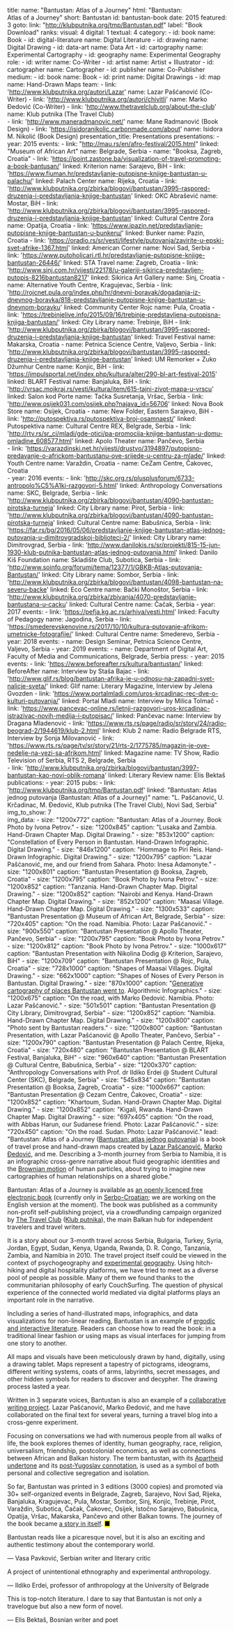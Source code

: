 title: 
    name: "Bantustan: Atlas of a Journey"
    html: "Bantustan:<br>Atlas of a Journey"
    short: Bantustan
id: bantustan-book
date: 2015
featured: 3
goto:
    link: "http://klubputnika.org/tmp/Bantustan.pdf"
    label: "Book Download"
ranks:
    visual: 4
    digital: 1
    textual: 4
category:
    - id: book
      name: Book 
    - id: digital-literature
      name: Digital Literature
    - id: drawing
      name: Digital Drawing
    - id: data-art
      name: Data Art
    - id: cartography
      name: Experimental Cartography
    - id: geography
      name: Experimental Geography
role:
    - id: writer
      name: Co-Writer
    - id: artist
      name: Artist + Illustrator
    - id: cartographer
      name: Cartographer
    - id: publisher
      name: Co-Publisher
medium:
    - id: book
      name: Book
    - id: print
      name: Digital Drawings
    - id: map
      name: Hand-Drawn Maps
team:
    - link: 'http://www.klubputnika.org/autori/Lazar'
      name: Lazar Pašćanović (Co-Writer)
    - link: 'http://www.klubputnika.org/autori/chivitli'
      name: Marko Đedović (Co-Writer)
    - link: 'http://www.thetravelclub.org/about-the-club'
      name: Klub putnika (The Travel Club)   
    - link: 'http://www.maneradmanovic.net/'
      name: Mane Radmanović (Book Design)
    - link: 'https://isidoranikolic.carbonmade.com/about'
      name: Isidora M. Nikolić (Book Design) 
presentation_title: Presentations
presentations:
    - year: 2015
      events:
        - link: "http://mau.rs/en/afro-festival/2015.html"
          linked: "Museum of African Art"
          name: Belgrade, Serbia
        - name: "<span class='italic-style'>Booksa</span>, Zagreb, Croatia"
        - link: 'https://point.zastone.ba/visualization-of-travel-promoting-a-book-bantusan/'
          linked: Kriterion
          name: Sarajevo, BiH
        - link: 'https://www.fiuman.hr/predstavljanje-putopisne-knjige-bantustan-u-palachu/'
          linked: Palach Center
          name: Rijeka, Croatia
        - link: 'http://www.klubputnika.org/zbirka/blogovi/bantustan/3995-raspored-druzenja-i-predstavljanja-knjige-bantustan'
          linked: OKC Abrašević
          name: Mostar, BiH
        - link: 'http://www.klubputnika.org/zbirka/blogovi/bantustan/3995-raspored-druzenja-i-predstavljanja-knjige-bantustan'
          linked: Cultural Centre Zora
          name: Opatija, Croatia
        - link: 'https://www.ipazin.net/predstavljanje-putopisne-knjige-bantustan-u-bunkeru/'
          linked: Bunker
          name: Pazin, Croatia
        - link: 'https://oradio.rs/sr/vesti/lifestyle/putovanja/zavirite-u-epski-svet-afrike-1367.html'
          linked: American Corner
          name: Novi Sad, Serbia
        - link: 'https://www.putoholicari.rtl.hr/predstavljanje-putopisne-knjige-bantustan-26446/'
          linked: STA Travel
          name: Zagreb, Croatia
        - link: 'http://www.sinj.com.hr/vijesti/22178/u-galeriji-sikirica-predstavljen-putopis-8216bantustan8217'
          linked: Sikirica Art Gallery
          name: Sinj, Croatia
        - name: <span class='italic-style'>Alternative Youth Centre</span>, Kragujevac, Serbia
        - link: 'http://rojcnet.pula.org/index.php/hr/dnevni-boravak/dogadanja-iz-dnevnog-boravka/818-predstavljanje-putopisne-knjige-bantustan-u-dnevnom-boravku'
          linked: Community Center Rojc
          name: Pula, Croatia
        - link: 'https://trebinjelive.info/2015/09/16/trebinje-predstavljena-putopisna-knjiga-bantustan/'
          linked: City Library
          name: Trebinje, BiH
        - link: 'http://www.klubputnika.org/zbirka/blogovi/bantustan/3995-raspored-druzenja-i-predstavljanja-knjige-bantustan'
          linked: Travel Festival
          name: Makarska, Croatia
        - name: <span class='italic-style'>Petnica Science Centre</span>, Valjevo, Serbia
        - link: 'http://www.klubputnika.org/zbirka/blogovi/bantustan/3995-raspored-druzenja-i-predstavljanja-knjige-bantustan'
          linked: UM Remorker + Zuko Džumhur Centre
          name: Konjic, BiH
        - link: 'https://impulsportal.net/index.php/kultura/alter/290-bl-art-festival-2015'
          linked: BLART Festival
          name: Banjaluka, BiH
        - link: 'http://vrsac.mojkraj.rs/vesti/kultura/item/615-tajni-zivot-mapa-u-vrscu'
          linked: Salon kod Porte
          name: Tačka Susretanja, Vršac, Serbia
        - link: 'http://www.osijek031.com/osijek.php?najava_id=56706'
          linked: Nova Book Store
          name: Osijek, Croatia
        - name: <span class='italic-style'>New Folder</span>, Eastern Sarajevo, BiH
        - link: 'http://putospektiva.rs/putospektiva-broj-osamnaest/'
          linked: Putospektiva
          name: Cultural Centre REX, Belgrade, Serbia
        - link: 'http://rtv.rs/sr_ci/mladi/gde-otici/pa-promocija-knjige-bantustan-u-domu-omladine_608577.html'
          linked: Apolo Theater
          name: Pančevo, Serbia    
        - link: 'https://varazdinski.net.hr/vijesti/drustvo/3194897/putopisno-predavanje-o-africkom-bantustanu-ove-srijede-u-centru-za-mlade/'
          linked: Youth Centre
          name: Varaždin, Croatia
        - name: <span class='italic-style'>CeZam Centre</span>, Čakovec, Croatia     
    - year: 2016
      events:
        - link: 'http://skc.org.rs/plusplusforum/6733-antropolo%C5%A1ki-razgovori-5.html'
          linked: Anthropology Conversations
          name: SKC, Belgrade, Serbia
        - link: 'http://www.klubputnika.org/zbirka/blogovi/bantustan/4090-bantustan-pirotska-turneja'
          linked: City Library
          name: Pirot, Serbia
        - link: 'http://www.klubputnika.org/zbirka/blogovi/bantustan/4090-bantustan-pirotska-turneja'
          linked: Cultural Centre
          name: Babušnica, Serbia
        - link: 'https://far.rs/bg/2016/05/06/predstavljanje-knjige-bantustan-atlas-jednog-putovanja-u-dimitrovgradskoj-biblioteci-2/'
          linked: City Library
          name: Dimitrovgrad, Serbia
        - link: 'http://www.danilokis.rs/sr/projekti/815-15-jun-1930-klub-putnika-bantustan-atlas-jednog-putovanja.html'
          linked: Danilo Kiš Foundation
          name: Skladište Club, Subotica, Serbia
        - link: 'http://www.soinfo.org/forumi/tema/12377/1/GBKB-Atlas-putovanja-Bantustan/'
          linked: City Library
          name: Sombor, Serbia
        - link: 'http://www.klubputnika.org/zbirka/blogovi/bantustan/4098-bantustan-na-severu-backe'
          linked: Eco Centre
          name: Bački Monoštor, Serbia
        - link: 'http://www.klubputnika.org/zbirka/zbivanja/4070-predstavljanje-bantustana-u-cacku'
          linked: Cultural Centre
          name: Čačak, Serbia
    - year: 2017
      events:
        - link: 'https://pefja.kg.ac.rs/arhiva/vesti.html'
          linked: Faculty of Pedagogy
          name: Jagodina, Serbia
        - link: 'https://smederevskenovine.rs/2017/10/10/kultura-putovanje-afrikom-umetnicke-fotografije/'
          linked: Cultural Centre
          name: Smederevo, Serbia
    - year: 2018
      events:
        - name: <span class='italic-style'>Design Seminar</span>, Petnica Science Centre, Valjevo, Serbia
    - year: 2019
      events:
        - name: <span class='italic-style'>Department of Digital Art</span>, Faculty of Media and Communications, Belgrade, Serbia
press:
    - year: 2015
      events: 
        - link: 'https://www.beforeafter.rs/kultura/bantustan/'
          linked: BeforeAfter 
          name: Interview by Staša Bajac
        - link: 'http://www.glif.rs/blog/bantustan-afrika-je-u-odnosu-na-zapadni-svet-nalicje-sveta/'
          linked: Glif 
          name: Literary Magazine, Interview by Jelena Gvozden
        - link: 'https://www.portalmladi.com/uros-krcadinac-rec-dve-o-kulturi-putovanja/'
          linked: Portal Mladi
          name: Interview by Milica Tolmač
        - link: 'https://www.pancevac-online.rs/letnji-razgovori-uros-krcadinac-istrazivac-novih-medija-i-putopisac/'
          linked: Pančevac
          name: Interview by Dragana Mladenović
        - link: 'https://www.rts.rs/page/radio/sr/story/24/radio-beograd-2/1944619/klub-2.html'
          linked: Klub 2
          name: Radio Belgrade RTS, Interview by Sonja Milovanović
        - link: 'https://www.rts.rs/page/tv/sr/story/21/rts-2/1775785/magazin-je-ove-nedelje-na-vezi-sa-afrikom.html'
          linked: Magazine
          name: TV Show, Radio Television of Serbia, RTS 2, Belgrade, Serbia  
        - link: 'http://www.klubputnika.org/zbirka/blogovi/bantustan/3997-bantustan-kao-novi-oblik-romana'
          linked: Literary Review 
          name: Elis Bektaš
publications:
    - year: 2015
      pubs:
        - link: 'http://www.klubputnika.org/tmp/Bantustan.pdf'
          linked: "Bantustan: Atlas jednog putovanja (Bantustan: Atlas of a Journey)" 
          name: "L. Pašćanović, U. Krčadinac, M. Đedović, Klub putnika (The Travel Club), Novi Sad, Serbia"
img_to_show: 7       
img_data:
    - size: "1200x772"
      caption: "Bantustan: Atlas of a Journey. Book Photo by Ivona Petrov."
    - size: "1200x845"
      caption: "Lusaka and Zambia. Hand-Drawn Chapter Map. Digital Drawing."
    - size: "853x1200"
      caption: "Constellation of Every Person in Bantustan. Hand-Drawn Infographic. Digital Drawing."
    - size: "846x1200"
      caption: "Hommage to Piri Reis. Hand-Drawn Infographic. Digital Drawing."
    - size: "1200x795"
      caption: "Lazar Pašćanović, me, and our friend from Sahara. Photo: Inesa Adamonyte."
    - size: "1200x801"
      caption: "Bantustan Presentation @ Booksa, Zagreb, Croatia"
    - size: "1200x795"
      caption: "Book Photo by Ivona Petrov."
    - size: "1200x852"
      caption: "Tanzania. Hand-Drawn Chapter Map. Digital Drawing."
    - size: "1200x852"
      caption: "Nairobi and Kenya. Hand-Drawn Chapter Map. Digital Drawing."
    - size: "852x1200"
      caption: "Maasai Village. Hand-Drawn Chapter Map. Digital Drawing."
    - size: "1300x533"
      caption: "Bantustan Presentation @ Museum of African Art, Belgrade, Serbia"
    - size: "720x405"
      caption: "On the road. Namibia. Photo: Lazar Pašćanović."
    - size: "900x550"
      caption: "Bantustan Presentation @ Apollo Theater, Pančevo, Serbia"
    - size: "1200x795"
      caption: "Book Photo by Ivona Petrov."
    - size: "1200x812"
      caption: "Book Photo by Ivona Petrov."
    - size: "1000x617"
      caption: "Bantustan Presentation with Nikolina Dodig @ Kriterion, Sarajevo, BiH"
    - size: "1200x709"
      caption: "Bantustan Presentation @ Rojc, Pula, Croatia"
    - size: "728x1000"
      caption: "Shapes of Maasai Villages. Digital Drawing."
    - size: "662x1000"
      caption: "Shapes of Noses of Every Person in Bantustan. Digital Drawing."
    - size: "870x1000"
      caption: "<a href='/work/projects/bantustan-dataviz' target='_blank'>Generative cartography of places Bantustan went to</a>. Algorithmic Infographics."
    - size: "1200x675"
      caption: "On the road, with Marko Đedović. Namibia. Photo: Lazar Pašćanović."
    - size: "501x501"
      caption: "Bantustan Presentation @ City Library, Dimitrovgrad, Serbia"
    - size: "1200x852"
      caption: "Namibia. Hand-Drawn Chapter Map. Digital Drawing."
    - size: "1200x800"
      caption: "Photo sent by Bantustan readers."
    - size: "1200x800"
      caption: "Bantustan Presentation, with Lazar Pašćanović @ Apollo Theater, Pančevo, Serbia"
    - size: "1200x790"
      caption: "Bantustan Presentation @ Palach Centre, Rijeka, Croatia"
    - size: "720x480"
      caption: "Bantustan Presentation @ BLART Festival, Banjaluka, BiH"
    - size: "960x640"
      caption: "Bantustan Presentation @ Cultural Centre, Babušnica, Serbia"
    - size: "1200x370"
      caption: "Anthropology Conversations with Prof. dr Ildiko Erdei @ Student Cultural Center (SKC), Belgrade, Serbia"
    - size: "545x834"
      caption: "Bantustan Presentation @ Booksa, Zagreb, Croatia"
    - size: "1000x667"
      caption: "Bantustan Presentation @ Cezam Centre, Čakovec, Croatia"
    - size: "1200x852"
      caption: "Khartoum, Sudan. Hand-Drawn Chapter Map. Digital Drawing."
    - size: "1200x852"
      caption: "Kigali, Rwanda. Hand-Drawn Chapter Map. Digital Drawing."
    - size: "697x405"
      caption: "On the road, with Abbas Harun, our Sudanese friend. Photo: Lazar Pašćanović."
    - size: "720x450"
      caption: "On the road. Sudan. Photo: Lazar Pašćanović."
lead: "<span class='italic-style'>Bantustan: Atlas of a Journey</span> (<span class='italic-style'><a href='/rad/projekti/bantustan-book'>Bantustan: atlas jednog putovanja</a></span>) is a book of travel prose and hand-drawn maps created by <a href='http://www.klubputnika.org/autori/Lazar' target='_blank'>Lazar Pašćanović</a>, <a href='http://www.klubputnika.org/autori/chivitli' target='_blank'>Marko Đedović</a>, and me. Describing a 3-month journey from Serbia to Namibia, it is an infographic cross-genre narrative about fluid geographic identities and the <a href='/work/projects/kp-identity/'>Brownian motion</a> of human particles, about trying to imagine new cartographies of human relationships on a shared globe."

<span class='italic-style'>Bantustan: Atlas of a Journey</span> is available as <a href='http://www.klubputnika.org/tmp/Bantustan.pdf' target='_blank'>an openly licenced free electronic book</a> (currently only in <a href='https://en.wikipedia.org/wiki/Serbo-Croatian' target='_blank'>Serbo-Croatian</a>; we are working on the English version at the moment). The book was published as a community non-profit self-publishing project, via a crowdfunding campaign organized by <a href='http://www.thetravelclub.org/about-the-club' target='_blank'>The Travel Club</a> (<a href='http://www.klubputnika.org/o-klub-putnika' target='_blank'>Klub putnika</a>), the main Balkan hub for independent travelers and travel writers. 

It is a story about our 3-month travel across Serbia, Bulgaria, Turkey, Syria, Jordan, Egypt, Sudan, Kenya, Uganda, Rwanda, D. R. Congo, Tanzania, Zambia, and Namibia in 2010. The travel project itself could be viewed in the context of psychogeography and <a href='/work/projects/category/geography'>experimental geography</a>. Using hitch-hiking and digital hospitality platforms, we have tried to meet as a diverse pool of people as possible. Many of them we found thanks to the communitarian philosophy of early CouchSurfing. The question of physical experience of the connected world mediated via digital platforms plays an important role in the narrative.

Including a series of hand-illustrated maps, infographics, and data visualizations for non-linear reading, <span class='italic-style'>Bantustan</span> is an example of <a href='https://www.articleworld.org/index.php/Ergodic_literature' target='_blank'>ergodic and interactive literature</a>. Readers can choose how to read the book: in a traditional linear fashion or using maps as visual interfaces for jumping from one story to another.

All maps and visuals have been meticulously drawn by hand, digitally, using a drawing tablet. Maps represent a tapestry of pictograms, ideograms, different writing systems, coats of arms, labyrinths, secret messages, and other hidden symbols for readers to discover and decypher. The drawing process lasted a year.

 Written in 3 separate voices, <span class='italic-style'>Bantustan</span> is also an example of a <a href='https://en.wikipedia.org/wiki/Collaborative_fiction' target='_blank'>collaborative writing project</a>. Lazar Pašćanović, Marko Đedović, and me have collaborated on the final text for several years, turning a travel blog into a cross-genre experiment.
 
 Focusing on conversations we had with numerous people from all walks of life, the book explores themes of identity, human geography, race, religion, universalism, friendship, postcolonial economics, as well as connections between African and Balkan history. The term <span class='italic-style'>bantustan</span>, with its <a href='https://en.wikipedia.org/wiki/Bantustan' target='_blank'>Apartheid undertone</a> and its <a href='http://monumenttotransformation.org/atlas-of-transformation/html/b/balkans/social-change-in-the-balkans-rastko-mocnik.html' target='_blank'>post-Yugoslav connotation</a>, is used as a symbol of both personal and collective segregation and isolation.
 
 So far, <span class='italic-style'>Bantustan</span> was printed in 3 editions (3000 copies) and promoted via 30+ self-organized events in Belgrade, Zagreb, Sarajevo, Novi Sad, Rijeka, Banjaluka, Kragujevac, Pula, Mostar, Sombor, Sinj, Konjic, Trebinje, Pirot, Varaždin, Subotica, Čačak, Čakovec, Osijek, Istočno Sarajevo, Babušnica, Opatija, Vršac, Makarska, Pančevo and other Balkan towns. The journey of the book became <a href='/work/projects/bantustan-dataviz/'>a story in itself</a>. <mark>&#9632;</mark>
 <div class="quote-block">
 <div class="quote1 quote-upper-dash">Bantustan reads like a picaresque novel, but it is also an exciting and authentic testimony about the contemporary world.<p class="by">— Vasa Pavković, Serbian writer and literary critic</p></div>
 <div class="quote1 quote-upper-dash">A project of unintentional ethnography and experimental anthropology.<p class="by">— Ildiko Erdei, professor of anthropology at the University of Belgrade</p></div>
 <div class="quote1 quote-upper-dash">This is top-notch literature. I dare to say that Bantustan is not only a travelogue but also a new form of novel.<p class="by">— Elis Bektaš, Bosnian writer and poet</p></div>
 </div>